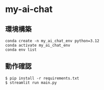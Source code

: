 # my-ai-chat

## 環境構築
```
conda create -n my_ai_chat_env python=3.12
conda activate my_ai_chat_env
conda env list
```

## 動作確認
```
$ pip install -r requirements.txt
$ streamlit run main.py
```
